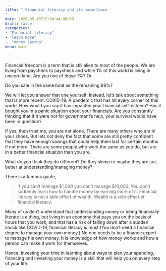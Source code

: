 ```yaml
---
title: " Financial literacy and its importance
"
date: 2020-05-10T15:34:44-06:00
draft: false
categories: 
- "Financial literacy"
- "learn more"
-  "money saving"
menu: main

---
```


Financial freedom is a term that is still alien to most of the people. We are living from paycheck to paycheck and while 1% of this world is living in unicorn land. 
Are you one of those 1%?
Or 

Do you sale in the same boat as the remaining 99%?

We will let you answer that one yourself. Instead, let’s talk about something that is more recent.  COVID-19. A pandemic that has hit every corner of this world. How would you say it has impacted your financial self-esteem? Has it bought you in a panic situation about your financials. Are you constantly thinking that if it were not for government’s help, your survival would have been in question?

If yes, then trust me, you are not alone. There are many others who are in your shoes. But lets not deny the fact that some are still pretty confident that they have enough savings that could help them last for certain months if not more. There are some people who work the same as you do, but are in a better financial situation than you are. 

What do you think they do different?
Do they skimp or maybe they are just better at understanding/managing money?

There is a famous quote,

>If you can’t manage $1,000 you can’t manage $10,000. You don’t suddenly learn how to handle money by earning more of it. Financial literacy is not a side effect of wealth. Wealth is a side effect of financial literacy.

Many of us don’t understand that understanding money or being financially literate is a thing, but living in an economy that pays you on the basis of hours that you work, and that has a risk of falling down after a sudden shock like COVID-19, financial literacy is must.(You don’t need a financial degree to manage your own money.) No one needs to be a finance expert to manage his own money. It is knowledge of how money works and how a person can make it work for themselves.

Hence, investing your time in learning about ways to plan your spending, financing and investing your money is a skill that will help you on every step of your life.

